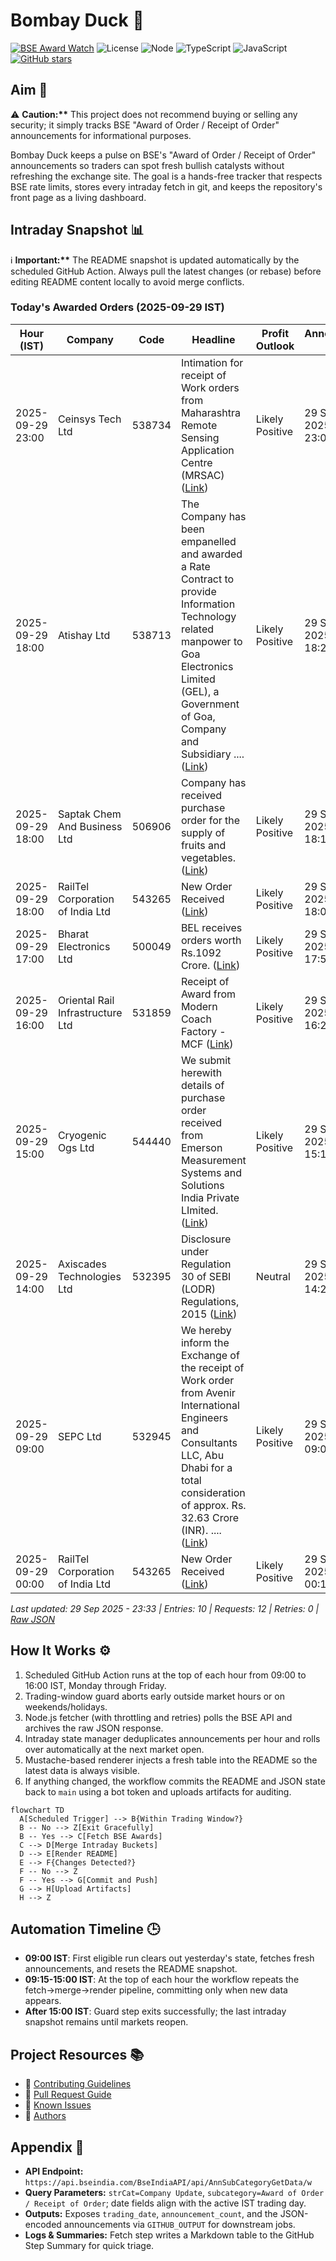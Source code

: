 ﻿# Bombay Duck 🦆

[![BSE Award Watch](https://github.com/dextel2/bombay-duck/actions/workflows/bse-award-watch.yml/badge.svg)](https://github.com/dextel2/bombay-duck/actions/workflows/bse-award-watch.yml) ![License](https://img.shields.io/badge/license-ISC-blue.svg) ![Node](https://img.shields.io/badge/node-20.x-339933.svg) ![TypeScript](https://img.shields.io/badge/TypeScript-5.x-3178C6.svg) ![JavaScript](https://img.shields.io/badge/JavaScript-ES2020-F7DF1E.svg) [![GitHub stars](https://img.shields.io/github/stars/dextel2/bombay-duck?style=social)](https://github.com/dextel2/bombay-duck/stargazers)

<!-- aim:start -->

## Aim 🎯

⚠️ **Caution:\*\*** This project does not recommend buying or selling any security; it simply tracks BSE "Award of Order / Receipt of Order" announcements for informational purposes.

Bombay Duck keeps a pulse on BSE's "Award of Order / Receipt of Order" announcements so traders can spot fresh bullish catalysts without refreshing the exchange site. The goal is a hands-free tracker that respects BSE rate limits, stores every intraday fetch in git, and keeps the repository's front page as a living dashboard.

<!-- aim:end -->

## Intraday Snapshot 📊

ℹ️ **Important:\*\*** The README snapshot is updated automatically by the scheduled GitHub Action. Always pull the latest changes (or rebase) before editing README content locally to avoid merge conflicts.

<!-- snapshot:start -->

### Today's Awarded Orders (2025-09-29 IST)

| Hour (IST) | Company | Code | Headline | Profit Outlook | Announced At |
| --- | --- | --- | --- | --- | --- |
| 2025-09-29 23:00 | Ceinsys Tech Ltd | 538734 | Intimation for receipt of Work orders from Maharashtra Remote Sensing Application Centre (MRSAC) ([Link](https://www.bseindia.com/stock-share-price/ceinsys-tech-ltd/ceinsystech/538734/)) | Likely Positive | 29 Sep 2025 - 23:09 |
| 2025-09-29 18:00 | Atishay Ltd | 538713 | The Company has been empanelled and awarded a Rate Contract to provide Information Technology related manpower to Goa Electronics Limited (GEL), a Government of Goa, Company and Subsidiary .... ([Link](https://www.bseindia.com/stock-share-price/atishay-ltd/atishay/538713/)) | Likely Positive | 29 Sep 2025 - 18:25 |
| 2025-09-29 18:00 | Saptak Chem And Business Ltd | 506906 | Company has received purchase order for the supply of fruits and vegetables. ([Link](https://www.bseindia.com/stock-share-price/saptak-chem-and-business-ltd/scbl/506906/)) | Likely Positive | 29 Sep 2025 - 18:17 |
| 2025-09-29 18:00 | RailTel Corporation of India Ltd | 543265 | New Order Received ([Link](https://www.bseindia.com/stock-share-price/railtel-corporation-of-india-ltd/railtel/543265/)) | Likely Positive | 29 Sep 2025 - 18:05 |
| 2025-09-29 17:00 | Bharat Electronics Ltd | 500049 | BEL receives orders worth Rs.1092 Crore. ([Link](https://www.bseindia.com/stock-share-price/bharat-electronics-ltd/bel/500049/)) | Likely Positive | 29 Sep 2025 - 17:50 |
| 2025-09-29 16:00 | Oriental Rail Infrastructure Ltd | 531859 | Receipt of Award from Modern Coach Factory - MCF ([Link](https://www.bseindia.com/stock-share-price/oriental-rail-infrastructure-ltd/orirail/531859/)) | Likely Positive | 29 Sep 2025 - 16:26 |
| 2025-09-29 15:00 | Cryogenic Ogs Ltd | 544440 | We submit herewith details of purchase order received from Emerson Measurement Systems and Solutions India Private LImited. ([Link](https://www.bseindia.com/stock-share-price/cryogenic-ogs-ltd/cryogenic/544440/)) | Likely Positive | 29 Sep 2025 - 15:10 |
| 2025-09-29 14:00 | Axiscades Technologies Ltd | 532395 | Disclosure under Regulation 30 of SEBI (LODR) Regulations, 2015 ([Link](https://www.bseindia.com/stock-share-price/axiscades-technologies-ltd/axiscades/532395/)) | Neutral | 29 Sep 2025 - 14:23 |
| 2025-09-29 09:00 | SEPC Ltd | 532945 | We hereby inform the Exchange of the receipt of Work order from Avenir International Engineers and Consultants LLC, Abu Dhabi for a total consideration of approx. Rs. 32.63 Crore (INR). .... ([Link](https://www.bseindia.com/stock-share-price/sepc-ltd/sepc/532945/)) | Likely Positive | 29 Sep 2025 - 09:04 |
| 2025-09-29 00:00 | RailTel Corporation of India Ltd | 543265 | New Order Received ([Link](https://www.bseindia.com/stock-share-price/railtel-corporation-of-india-ltd/railtel/543265/)) | Likely Positive | 29 Sep 2025 - 00:10 |

_Last updated: 29 Sep 2025 - 23:33 | Entries: 10 | Requests: 12 | Retries: 0 | [Raw JSON](data/2025-09-29.json)_

<!-- snapshot:end -->

<!-- how-it-works:start -->

## How It Works ⚙️

1. Scheduled GitHub Action runs at the top of each hour from 09:00 to 16:00 IST, Monday through Friday.
2. Trading-window guard aborts early outside market hours or on weekends/holidays.
3. Node.js fetcher (with throttling and retries) polls the BSE API and archives the raw JSON response.
4. Intraday state manager deduplicates announcements per hour and rolls over automatically at the next market open.
5. Mustache-based renderer injects a fresh table into the README so the latest data is always visible.
6. If anything changed, the workflow commits the README and JSON state back to `main` using a bot token and uploads artifacts for auditing.

```mermaid
flowchart TD
  A[Scheduled Trigger] --> B{Within Trading Window?}
  B -- No --> Z[Exit Gracefully]
  B -- Yes --> C[Fetch BSE Awards]
  C --> D[Merge Intraday Buckets]
  D --> E[Render README]
  E --> F{Changes Detected?}
  F -- No --> Z
  F -- Yes --> G[Commit and Push]
  G --> H[Upload Artifacts]
  H --> Z
```

<!-- how-it-works:end -->

## Automation Timeline 🕒

- **09:00 IST**: First eligible run clears out yesterday's state, fetches fresh announcements, and resets the README snapshot.
- **09:15-15:00 IST**: At the top of each hour the workflow repeats the fetch->merge->render pipeline, committing only when new data appears.
- **After 15:00 IST**: Guard step exits successfully; the last intraday snapshot remains until markets reopen.

## Project Resources 📚

- 📘 [Contributing Guidelines](CONTRIBUTING.md)
- 🧾 [Pull Request Guide](PR_GUIDE.md)
- 🐞 [Known Issues](KNOWN_ISSUES.md)
- 👥 [Authors](AUTHORS.md)

## Appendix 📎

- **API Endpoint:** `https://api.bseindia.com/BseIndiaAPI/api/AnnSubCategoryGetData/w`
- **Query Parameters:** `strCat=Company Update`, `subcategory=Award of Order / Receipt of Order`; date fields align with the active IST trading day.
- **Outputs:** Exposes `trading_date`, `announcement_count`, and the JSON-encoded announcements via `GITHUB_OUTPUT` for downstream jobs.
- **Logs & Summaries:** Fetch step writes a Markdown table to the GitHub Step Summary for quick triage.
